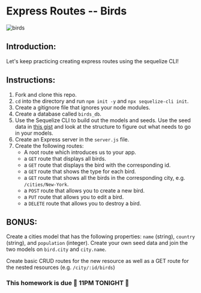 # Express Routes -- Birds

![birds](https://media3.giphy.com/media/3o7Zen0xHZFjAFiQ1O/giphy.gif)

## Introduction:

Let's keep practicing creating express routes using the sequelize CLI!

## Instructions:

1. Fork and clone this repo.
1. `cd` into the directory and run `npm init -y` and `npx sequelize-cli init`.
1. Create a gitignore file that ignores your node modules.
1. Create a database called `birds_db`.
1. Use the Sequelize CLI to build out the models and seeds. Use the seed data in [this gist](https://gist.git.generalassemb.ly/romebeez/d3526a2998e3fcee9499420481b0529b) and look at the structure to figure out what needs to go in your models.
1. Create an Express server in the `server.js` file.
1. Create the following routes: 
    - A root route which introduces us to your app.
    - a `GET` route that displays all birds.
    - a `GET` route that displays the bird with the corresponding id.
    - a `GET` route that shows the type for each bird.
    - a `GET` route that shows all the birds in the corresponding city, e.g. `/cities/New-York`.
    - a `POST` route that allows you to create a new bird.
    - a `PUT` route that allows you to edit a bird.
    - a `DELETE` route that allows you to destroy a bird.

## BONUS:

Create a cities model that has the following properties: `name` (string), `country` (string), and `population` (integer). Create your own seed data and join the two models on `bird.city` and `city.name`. 

Create basic CRUD routes for the new resource as well as a GET route for the nested resources (e.g. `/city/:id/birds`)

### This homework is due 🚨 11PM TONIGHT 🚨
